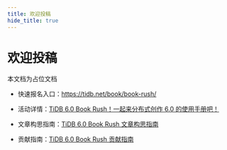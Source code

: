 ```yaml
---
title: 欢迎投稿
hide_title: true
---
```


# 欢迎投稿

本文档为占位文档

- 快速报名入口：https://tidb.net/book/book-rush/

- 活动详情：[TiDB 6.0 Book Rush！一起来分布式创作 6.0 的使用手册吧！](../../7-event-guide/1-event-detail.md)

- 文章构思指南：[TiDB 6.0 Book Rush 文章构思指南](../../7-event-guide/2-article-guide.md)

- 贡献指南：[TiDB 6.0 Book Rush 贡献指南](../../7-event-guide/3-contribute-guide.md)